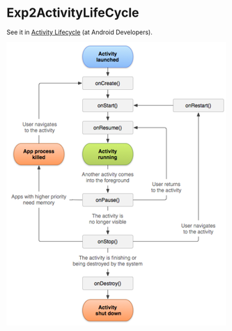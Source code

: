 # Exp2ActivityLifeCycle

See it in [Activity Lifecycle][1] (at Android Developers).

![](sample/activity_lifecycle.png)



[1]: http://square.github.io/picasso/
